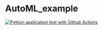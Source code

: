 # AutoML_example

[![Python application test with Github Actions](https://github.com/lin2772/Contianer_example/actions/workflows/main.yml/badge.svg)](https://github.com/lin2772/Contianer_example/actions/workflows/main.yml)
